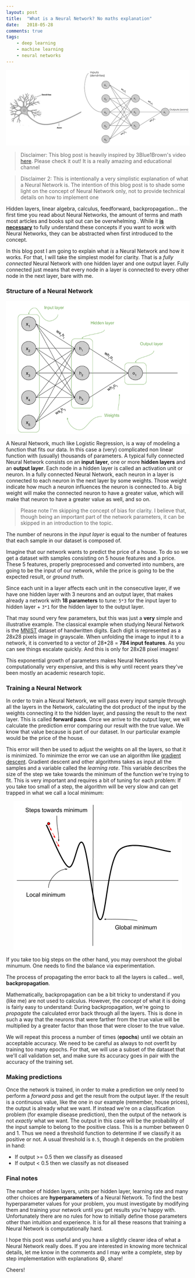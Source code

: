 ```yaml
---
layout: post
title:  "What is a Neural Network? No maths explanation"
date:   2018-05-28
comments: true
tags:
    - deep learning
    - machine learning
    - neural networks
---
```

![Neural Network analogy](/images/neuralnets/nn_comparison.png)

> Disclaimer: This blog post is heavily inspired by 3Blue1Brown's video [here][nn-video].
> Please check it out! It is a really amazing and educational channel

> Disclaimer 2: This is intentionally a very simplistic explanation of what a Neural
> Network is. The intention of this blog post is to shade some light on the concept
> of Neural Network only, not to provide technical details on how to implement one

Hidden layers, linear algebra, calculus, feedforward, backpropagation... the first time you read about
Neural Networks, the amount of terms and math most articles
and books spit out can be overwhelming . While it **[is necessary][backprop]** to fully understand these concepts
if you want to _work_ with Neural Networks, they can be abstracted when first introduced to the
concept.

<!--more-->

In this blog post I am going to explain what _is_ a Neural Network and how it works. For that,
I will take the simplest model for clarity. That is a _fully connected_ Neural Network with one
hidden layer and one output layer. Fully connected just means that every node in a
layer is connected to every other node in the next layer, bare with me.

### Structure of a Neural Network


<center>
  <img src="/images/neuralnets/nn.png"/>
</center>

A Neural Network, much like Logistic Regression, is a way of modeling a function
that fits our data. In this case a (very) complicated non linear function with (usually) thousands of parameters.
A typical fully connected Neural Network consists on an **input layer**, one or more **hidden layers**
and an **output layer**. Each node in a hidden layer is called an activation unit or neuron.
In a fully connected Neural Network, each neuron in a layer is connected to each
neuron in the next layer by some weights. Those weight indicate how much a neuron
influences the neuron is connected to. A big weight will make the connected neuron
to have a greater value, which will make that neuron to have a greater value as well, and so on.

> Please note I'm skipping the concept of bias for clarity. I believe that, though
being an important part of the network parameters, it can be skipped in an introduction to the topic.

The number of neurons in the _input layer_ is equal to the number of features that
each sample in our dataset is composed of.

Imagine that our network wants to predict the price of a house. To do so we get
a dataset with samples consisting on 5 house features and a price. These 5 features,
properly preprocessed and converted into numbers, are going to be the input of
our network, while the price is going to be the expected result, or _ground truth_.

Since each unit in a layer affects each unit in the consecutive layer, if we have
one hidden layer with 3 neurons and an output layer, that makes already a network with **18 parameters**
to tune: `5*3` for the input layer to hidden layer + `3*1` for the hidden layer to the
output layer.

That may sound very few parameters, but this was just a **very** simple and illustrative
example. The classical example when studying Neural Network is the [MNIST][mnist] dataset
of handwritten digits. Each digit is represented as a 28x28 pixels image in grayscale.
When unfolding the image to input it to a network, it is converted to a vector of
28*28 = **784 input features**. As you can see things escalate quickly. And this is
only for 28x28 pixel images!

This exponential growth of parameters makes Neural Networks computationally very expensive,
and this is why until recent years they've been mostly an academic research topic.

### Training a Neural Network
In order to train a Neural Network, we will pass every input sample through all
the layers in the Network, calculating the dot product of the input by the weights
connecting it to the hidden layer, and passing the result to the next layer. This is called
**forward pass**. Once we arrive to the output layer, we will calculate the prediction
error comparing our result with the true value. We know that value because is part of our
dataset. In our particular example would be the price of the house.


This error will then be used to adjust the weights on all the layers, so that it is
minimized. To minimize the error we can use an algorithm like [gradient descent][gradient].
Gradient descent and other algorithms takes as input all the samples and a variable
called the _learning rate_. This variable describes the size of the step we take
towards the minimum of the function we're trying to fit. This is very important
and requires a bit of tuning for each problem: If you take too small of a step,
the algorithm will be very slow and can get trapped in what we call a local minimum:

<center>
  <img src="/images/neuralnets/Gradient_descent.png"/>
</center>

If you take too big steps on the other hand, you may overshoot the global minumum.
One needs to find the balance via experimentation.

The process of propagating the error back to all the layers is called... well, **backpropagation**.

Mathematically, backpropagation can be a bit tricky to understand if you (like me)
are not used to calculus. However, the _concept_ of what it is doing is fairly easy to
understand: During backpropagation, we're going to _propagate_ the calculated error
back through all the layers. This is done in such a way that the neurons that were
farther from the true value will be multiplied by a greater factor than those that
were closer to the true value.

We will repeat this process a number of times (**epochs**) until we obtain an acceptable
accuracy. We need to be careful as always to not overfit by training too many epochs.
For that, we will use a subset of the dataset that we'll call validation set, and
make sure its accuracy goes in pair with the accuracy of the training set.

### Making predictions

Once the network is trained, in order to make a prediction we only need to perform
a _forward pass_ and get the result from the output layer. If the result is a continuous
value, like the one in our example (remember, house prices), the output is already
what we want. If instead we're on a classification problem (for example disease prediction), then the output of the
network is not _exactly_ what we want. The output in this case will be the probability
of the input sample to belong to the positive class. This is a number between 0 and 1.
Thus we need a threshold function to determine if we classify it as positive or not.
A usual threshold is `0.5`, though it depends on the problem in hand:

* If output >= 0.5 then we classify as diseased
* If output < 0.5 then we classify as not diseased

### Final notes
The number of hidden layers, units per hidden layer, learning rate and many other choices are
**hyperparameters** of a Neural Network. To find the best hyperparameter values for your
problem, you must investigate by modifying them and training your network until you
get results you're happy with. Unfortunately there are no rules for how to initially
define those parameters other than intuition and experience. It is for
all these reasons that training a Neural Network is computationally hard.

I hope this post was useful and you have a slightly clearer idea of what a Neural
Network really does. If you are interested in knowing more technical details, let me
know in the comments and I may write a complete, step by step implementation with
explanations :smile:, share!

Cheers!

<!-- Links -->
[nn-video]: https://www.youtube.com/watch?v=aircAruvnKk
[backprop]: https://medium.com/@karpathy/yes-you-should-understand-backprop-e2f06eab496b
[ml-post]: http://guillermoch.com/2018/03/06/machine-learning-101/
[mnist]: http://yann.lecun.com/exdb/mnist/
[gradient]: https://en.wikipedia.org/wiki/Gradient_descent
